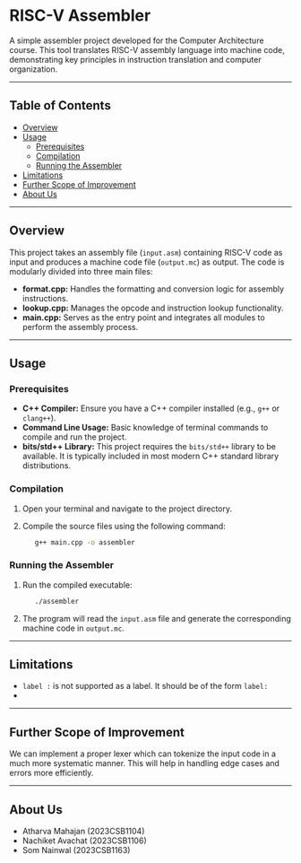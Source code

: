# RISC-V Assembler

A simple assembler project developed for the Computer Architecture course. This tool translates RISC-V assembly language into machine code, demonstrating key principles in instruction translation and computer organization.

---

## Table of Contents

- [Overview](#overview)
- [Usage](#usage)
  - [Prerequisites](#prerequisites)
  - [Compilation](#compilation)
  - [Running the Assembler](#running-the-assembler)
- [Limitations](#limitations)
- [Further Scope of Improvement](#further-scope-of-improvement)
- [About Us](#about-us)


---

## Overview

This project takes an assembly file (`input.asm`) containing RISC-V code as input and produces a machine code file (`output.mc`) as output. The code is modularly divided into three main files:
- **format.cpp:** Handles the formatting and conversion logic for assembly instructions.
- **lookup.cpp:** Manages the opcode and instruction lookup functionality.
- **main.cpp:** Serves as the entry point and integrates all modules to perform the assembly process.

---

## Usage

### Prerequisites

- **C++ Compiler:** Ensure you have a C++ compiler installed (e.g., `g++` or `clang++`).
- **Command Line Usage:** Basic knowledge of terminal commands to compile and run the project.
- **bits/std++ Library:** This project requires the `bits/std++` library to be available. It is typically included in most modern C++ standard library distributions.


### Compilation

1. Open your terminal and navigate to the project directory.
2. Compile the source files using the following command:

   ```bash
      g++ main.cpp -o assembler
    ```
### Running the Assembler
1. Run the compiled executable:

   ```bash
      ./assembler
    ```
2. The program will read the `input.asm` file and generate the corresponding machine code in `output.mc`.

---

## Limitations
- `label :` is not supported as a label. It should be of the form `label:`
-

---

## Further Scope of Improvement

We can implement a proper lexer which can tokenize the input code in a much more systematic manner. This will help in handling edge cases and errors more efficiently.

---

## About Us
- Atharva Mahajan (2023CSB1104)
- Nachiket Avachat (2023CSB1106)
- Som Nainwal (2023CSB1163)
